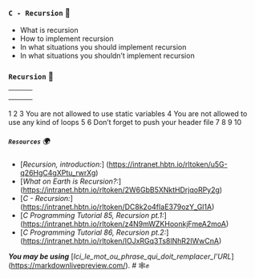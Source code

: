 ### `C - Recursion` :dart:

* What is recursion
* How to implement recursion
* In what situations you should implement recursion
* In what situations you shouldn’t implement recursion

### `Recursion`     :floppy_disk:

|               |               |             |
| ------------- |:-------------:|------------:|
|               |               |	      |
|               |               |             |
|               |               |             |

#### 

1
2
3 You are not allowed to use static variables
4 You are not allowed to use any kind of loops
5
6 Don’t forget to push your header file
7
8
9
10


##### `Resources`   :earth_africa:
* [*Recursion, introduction:*] (https://intranet.hbtn.io/rltoken/u5G-q26HgC4gXPtu_rwrXg)
* [*What on Earth is Recursion?:*] (https://intranet.hbtn.io/rltoken/2W6GbB5XNktHDrjqoRPy2g)
* [*C - Recursion:*] (https://intranet.hbtn.io/rltoken/DC8k2o4fIaE379ozY_Gl1A)
* [*C Programming Tutorial 85, Recursion pt.1:*] (https://intranet.hbtn.io/rltoken/z4N9mWZKHoonkjFmeA2moA)
* [*C Programming Tutorial 86, Recursion pt.2:*] (https://intranet.hbtn.io/rltoken/IOJxRGq3Ts8lNhR2IWwCnA)

__*You may be using*__ [*Ici_le_mot_ou_phrase_qui_doit_remplacer_l'URL*] (https://markdownlivepreview.com/). 
	# :spider_web::fist_raised:
